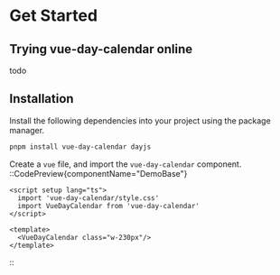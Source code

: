 

# Get Started

## Trying vue-day-calendar online
todo

## Installation
Install the following dependencies into your project using the package manager.
```bash
pnpm install vue-day-calendar dayjs
```

Create a `vue` file, and import the `vue-day-calendar` component.
::CodePreview{componentName="DemoBase"}

```vue
<script setup lang="ts">
  import 'vue-day-calendar/style.css'
  import VueDayCalendar from 'vue-day-calendar'
</script>

<template>
  <VueDayCalendar class="w-230px"/>
</template>
```
::
